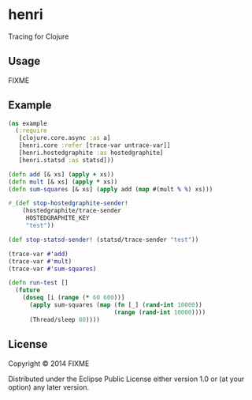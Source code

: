 # henri

Tracing for Clojure

## Usage

FIXME

## Example

```clojure
(ns example
  (:require
   [clojure.core.async :as a]
   [henri.core :refer [trace-var untrace-var]]
   [henri.hostedgraphite :as hostedgraphite]
   [henri.statsd :as statsd]))

(defn add [& xs] (apply + xs))
(defn mult [& xs] (apply * xs))
(defn sum-squares [& xs] (apply add (map #(mult % %) xs)))

#_(def stop-hostedgraphite-sender!
    (hostedgraphite/trace-sender
     HOSTEDGRAPHITE_KEY
     "test"))

(def stop-statsd-sender! (statsd/trace-sender "test"))

(trace-var #'add)
(trace-var #'mult)
(trace-var #'sum-squares)

(defn run-test []
  (future
    (doseq [i (range (* 60 600))]
      (apply sum-squares (map (fn [_] (rand-int 10000))
                              (range (rand-int 10000))))
      (Thread/sleep 80))))
```
## License

Copyright © 2014 FIXME

Distributed under the Eclipse Public License either version 1.0 or (at
your option) any later version.
